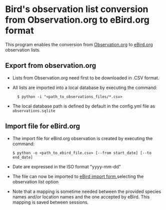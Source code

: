 # Bird's observation list conversion from Observation.org to eBird.org format

This program enables the conversion from [Observation.org](http://observation.org) to [eBird.org](http://eBird.org)
observation lists.

## Export from observation.org

- Lists from Observation.org need first to be downloaded in .CSV format.
- All lists are imported into a local database by executing the command:

        $ python -i "<path_to_observations_files/*.csv>

- The local database path is defined by default in the config.yml file as `observations.sqlite`

## Import file for eBird.org

- The import file for eBird.org observation is created by executing the command:

      $ python -o <path_to_ebird_file.csv> [--from start_date] [--to end_date] 

- Date are expressed in the ISO format "yyyy-mm-dd"

- The file can now be imported to [eBird import form](https://ebird.org/import/upload.form?theme=ebird),selecting the observation list option

- Note that a mapping is sometime needed between the provided species names and/or location names and the one accepted by eBird. This mapping is saved between sessions.
